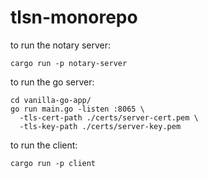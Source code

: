 # tlsn-monorepo

to run the notary server:

```
cargo run -p notary-server
```

to run the go server:

```
cd vanilla-go-app/
go run main.go -listen :8065 \
  -tls-cert-path ./certs/server-cert.pem \
  -tls-key-path ./certs/server-key.pem
```

to run the client:

```
cargo run -p client 
```